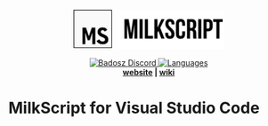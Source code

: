 <p align="center">
    <img src="assets/milkscript-logo-text-outline.png" alt="MilkScript logo" height="70" >
</p>
<p align="center">
    <a href="https://discord.gg/badosz">
        <img src="https://img.shields.io/discord/340947847728070666" alt="Badosz Discord">
    </a>
    <a href="https://github.com/badosz0/vscode-milkscript">
        <img src="https://img.shields.io/github/languages/top/badosz0/vscode-milkscript" alt="Languages">
    </a>
    <br>
    <strong>
        <a href="https://badosz.com">website</a> | <a href="https://badosz.com">wiki</a>
    </strong>
</p>

# MilkScript for Visual Studio Code